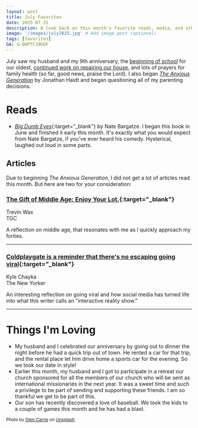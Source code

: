 ```yaml
---
layout: post
title: July Favorites
date: 2025-07-31
description: A look back on this month's favorite reads, media, and other moments. 
image: '/images/july2025.jpg' # Add image post (optional)
tags: [favorites]
GA: G-DHPTC39GDF
---
```

July saw my husband and my 9th anniversary, the [beginning of school](https://www.meredithcook.net/five-prayers-for-back-to-school) for our oldest, [continued work on repairing our house](https://www.meredithcook.net/when-life-is-a-chevy-chase-movie), and lots of prayers for family health (so far, good news, praise the Lord). I also began [*The Anxious Generation*](https://amzn.to/3IVvWVt) by Jonathan Haidt and began questioning all of my parenting decisions.

# Reads

- [*Big Dumb Eyes*](https://amzn.to/4fdElQ1){:target="_blank"} by Nate Bargatze. I began this book in June and finished it early this month. It's exactly what you would expect from Nate Bargatze, if you've ever heard his comedy. Hysterical, laughed out loud in some parts. 

## Articles
Due to beginning *The Anxious Generation*, I did not get a lot of articles read this month. But here are two for your consideration: 

### [The Gift of Middle Age: Enjoy Your Lot.](https://www.thegospelcoalition.org/blogs/trevin-wax/gift-middle-age-enjoy/?__readwiseLocation=){:target="_blank"}
Trevin Wax
<br>TGC

A reflection on middle age, that resonates with me as I quickly approach my forties. 

---

### [Coldplaygate is a reminder that there's no escaping going viral](https://www.newyorker.com/culture/infinite-scroll/coldplaygate-is-a-reminder-that-theres-no-escaping-going-viral?utm_source=firefox-newtab-en-us&__readwiseLocation=){:target="_blank"}
Kyle Chayka
<br>The New Yorker

An interesting reflection on going viral and how social media has turned life into what this writer calls an "interactive reality show."

---

# Things I'm Loving

- My husband and I celebrated our anniversary by going out to dinner the night before he had a quick trip out of town. He rented a car for that trip, and the rental place let him drive home a sports car for the evening. So we took our date in style!
- Earlier this month, my husband and I got to participate in a retreat our church sponsored for all the members of our church who will be sent as international missionaries in the next year. It was a sweet time and such a privilege to be part of sending and supporting these friends. I am so thankful we get to be part of this. 
- Our son has recently discovered a love of baseball.  We took the kids to a couple of games this month and he has had a blast. 



<sub>Photo by <a href="https://unsplash.com/@glencarrie?utm_content=creditCopyText&utm_medium=referral&utm_source=unsplash">Glen Carrie</a> on <a href="https://unsplash.com/photos/gold-love-letter-letter-letter-r-D3H_S3kKLRc?utm_content=creditCopyText&utm_medium=referral&utm_source=unsplash">Unsplash</a></sub>